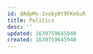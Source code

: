 ```yaml
---
id: dAdpMv-1voby0t9FKoGuR
title: Politics
desc: ''
updated: 1639759645940
created: 1639759645940
---
```



